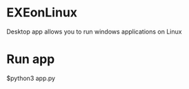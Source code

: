 # EXEonLinux
Desktop app allows you to run windows applications on Linux

# Run app

$python3 app.py
